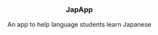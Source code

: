 <div align='center'>
  <h3>JapApp</h3>
  <p>An app to help language students learn Japanese</p>
</div>

